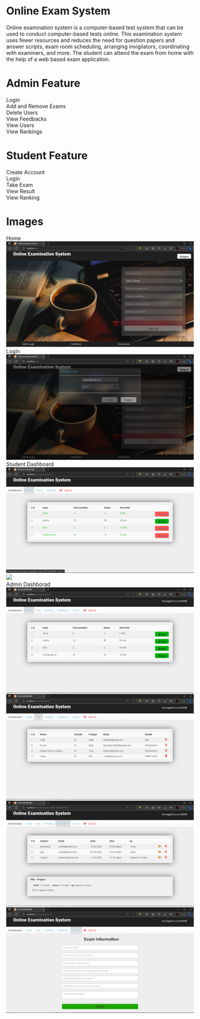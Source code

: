 # Online Exam System
Online examination system is a computer-based test system that can be used to 
conduct computer-based tests online. This examination system uses fewer resources and 
reduces the need for question papers and answer scripts, exam room scheduling, 
arranging invigilators, coordinating with examiners, and more. The student can attend the 
exam from home with the help of a web based exam application.

# Admin Feature
Login <br>
Add and Remove Exams <br>
Delete Users <br>
View Feedbacks <br>
View Users <br>
View Rankings <br>


# Student Feature
Create Account <br>
Login <br>
Take Exam <br>
View Result <br>
View Ranking <br>

# Images
Home
![](https://github.com/rakeshkryadav/OES/blob/main/image/img01.png)
<br>Login
![](https://github.com/rakeshkryadav/OES/blob/main/image/img02.png)
<br>Student Dashboard
![](https://github.com/rakeshkryadav/OES/blob/main/image/img03.png)
![](https://github.com/rakeshkryadav/OESr/blob/main/image/img04.png)
<br>Admin Dashborad
![](https://github.com/rakeshkryadav/OES/blob/main/image/img05.png)
![](https://github.com/rakeshkryadav/OES/blob/main/image/img06.png)
![](https://github.com/rakeshkryadav/OES/blob/main/image/img07.png)
![](https://github.com/rakeshkryadav/OES/blob/main/image/img08.png)
